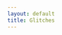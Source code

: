 ```yaml
---
layout: default
title: Glitches
---
```


<p>&nbsp;</p>
<p>&nbsp;</p>
<p>&nbsp;</p>
<p>&nbsp;</p>
<p>&nbsp;</p>
<p>&nbsp;</p>